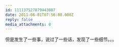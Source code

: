 ```yaml
---
id: 111137527879443807
date: 2011-06-01T07:56:00.000Z
reply: false
media_attachments: 0
---
```


但是发生了一些事，说过了一些话，发现了一些细节。。。 ​​​​


